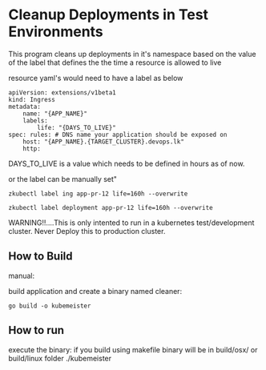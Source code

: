 # Cleanup Deployments in Test Environments

This program cleans up deployments in it's namespace based on the value of the label that defines the the time a resource is allowed to live

resource yaml's would need to have a label as below

```
apiVersion: extensions/v1beta1 
kind: Ingress 
metadata: 
    name: "{APP_NAME}" 
    labels:
        life: "{DAYS_TO_LIVE}"    
spec: rules: # DNS name your application should be exposed on
    host: "{APP_NAME}.{TARGET_CLUSTER}.devops.lk"
    http: 

```

DAYS_TO_LIVE is a value which needs to be defined in hours as of now.



or the label can be manually set"
 
 ```
zkubectl label ing app-pr-12 life=160h --overwrite

zkubectl label deployment app-pr-12 life=160h --overwrite

 ```

WARNING!!....This is only intented to run in a  kubernetes test/development cluster. Never Deploy this to production cluster.

## How to Build

manual:



build application and create a binary named cleaner:

```
go build -o kubemeister
```


## How to run 

execute the binary:
if you build using makefile binary will be in build/osx/ or build/linux folder
./kubemeister